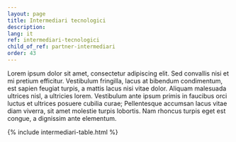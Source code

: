 ```yaml
---
layout: page
title: Intermediari tecnologici
description: 
lang: it
ref: intermediari-tecnologici
child_of_ref: partner-intermediari
order: 43
---
```


Lorem ipsum dolor sit amet, consectetur adipiscing elit. Sed convallis nisi et mi pretium efficitur. Vestibulum fringilla, lacus at bibendum condimentum, est sapien feugiat turpis, a mattis lacus nisi vitae dolor. Aliquam malesuada ultrices nisl, a ultricies lorem. Vestibulum ante ipsum primis in faucibus orci luctus et ultrices posuere cubilia curae; Pellentesque accumsan lacus vitae diam viverra, sit amet molestie turpis lobortis. Nam rhoncus turpis eget est congue, a dignissim ante elementum. 

{% include intermediari-table.html %}
